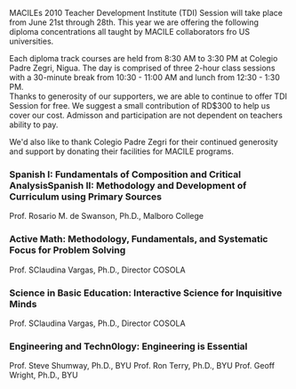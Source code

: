 MACILEs 2010 Teacher Development Institute (TDI) Session will take place from June 21st through 28th. This year we are offering the following diploma concentrations all taught by MACILE collaborators fro US universities.

Each diploma track courses are held from 8:30 AM to 3:30 PM at Colegio Padre Zegri, Nigua. The day is comprised of three 2-hour class sessions with a 30-minute break from 10:30 - 11:00 AM and lunch from 12:30 - 1:30 PM.  
Thanks to generosity of our supporters, we are able to continue to offer TDI Session for free. We suggest a small contribution of RD$300 to help us cover our cost. Admisson and participation are not dependent on teachers ability to pay. 

We'd also like to thank Colegio Padre Zegri for their continued generosity and support by donating their facilities for MACILE programs. 

### Spanish I: Fundamentals of Composition and Critical AnalysisSpanish II: Methodology and Development of Curriculum using Primary Sources
Prof. Rosario M. de Swanson, Ph.D., Malboro College

### Active Math: Methodology, Fundamentals, and Systematic Focus for Problem Solving
Prof. SClaudina Vargas, Ph.D., Director COSOLA

### Science in Basic Education: Interactive Science for Inquisitive Minds
Prof. SClaudina Vargas, Ph.D., Director COSOLA

### Engineering and Techn0logy: Engineering is Essential
Prof. Steve Shumway, Ph.D., BYU
Prof. Ron Terry, Ph.D., BYU
Prof. Geoff Wright, Ph.D., BYU

